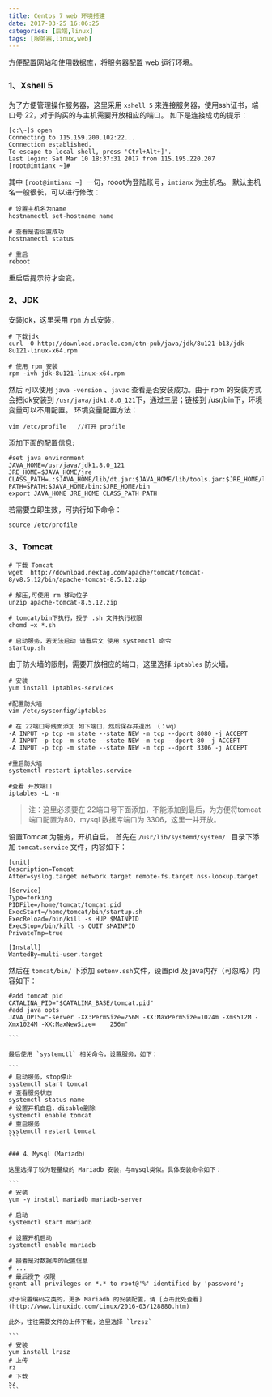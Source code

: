 ```yaml
---
title: Centos 7 web 环境搭建
date: 2017-03-25 16:06:25
categories: [后端,linux]
tags: [服务器,linux,web]
---
```

方便配置网站和使用数据库，将服务器配置 web 运行环境。

### 1、Xshell 5
为了方便管理操作服务器，这里采用 `xshell 5` 来连接服务器，使用ssh证书，端口号 22，对于购买的与主机需要开放相应的端口。<!--more-->
如下是连接成功的提示：

```
[c:\~]$ open
Connecting to 115.159.200.102:22...
Connection established.
To escape to local shell, press 'Ctrl+Alt+]'.
Last login: Sat Mar 10 18:37:31 2017 from 115.195.220.207
[root@imtianx ~]# 
```
其中 `[root@imtianx ~] `一句，rooot为登陆账号，`imtianx` 为主机名。
默认主机名一般很长，可以进行修改：

```
# 设置主机名为name
hostnamectl set-hostname name   

# 查看是否设置成功
hostnamectl status  

# 重启 
reboot 
```
重启后提示符才会变。

### 2、JDK
安装jdk，这里采用 `rpm` 方式安装，

```
# 下载jdk
curl -O http://download.oracle.com/otn-pub/java/jdk/8u121-b13/jdk-8u121-linux-x64.rpm

# 使用 rpm 安装
rpm -ivh jdk-8u121-linux-x64.rpm
```
然后 可以使用 `java -version` 、`javac` 查看是否安装成功。由于 rpm 的安装方式会把jdk安装到 `/usr/java/jdk1.8.0_121`下，通过三层；链接到 /usr/bin下，环境变量可以不用配置。
环境变量配置方法：

```
vim /etc/profile   //打开 profile 
```
添加下面的配置信息:
```
#set java environment
JAVA_HOME=/usr/java/jdk1.8.0_121
JRE_HOME=$JAVA_HOME/jre
CLASS_PATH=.:$JAVA_HOME/lib/dt.jar:$JAVA_HOME/lib/tools.jar:$JRE_HOME/lib
PATH=$PATH:$JAVA_HOME/bin:$JRE_HOME/bin
export JAVA_HOME JRE_HOME CLASS_PATH PATH
```
若需要立即生效，可执行如下命令：
```
source /etc/profile
```
### 3、Tomcat

```
# 下载 Tomcat
wget  http://download.nextag.com/apache/tomcat/tomcat-8/v8.5.12/bin/apache-tomcat-8.5.12.zip

# 解压,可使用 rm 移动位子
unzip apache-tomcat-8.5.12.zip

# tomcat/bin下执行，授予 .sh 文件执行权限
chomd +x *.sh

# 启动服务，若无法启动 请看后文 使用 systemctl 命令
startup.sh
```
由于防火墙的限制，需要开放相应的端口，这里选择 `iptables` 防火墙。

```
# 安装
yum install iptables-services

#配置防火墙
vim /etc/sysconfig/iptables

# 在 22端口号线面添加 如下端口，然后保存并退出 （：wq）
-A INPUT -p tcp -m state --state NEW -m tcp --dport 8080 -j ACCEPT
-A INPUT -p tcp -m state --state NEW -m tcp --dport 80 -j ACCEPT
-A INPUT -p tcp -m state --state NEW -m tcp --dport 3306 -j ACCEPT

#重启防火墙
systemctl restart iptables.service

#查看 开放端口
iptables -L -n
```

> 注：这里必须要在 22端口号下面添加，不能添加到最后，为方便将tomcat端口配置为80，mysql 数据库端口为 3306，这里一并开放。

设置Tomcat 为服务，开机自启。
首先在 `/usr/lib/systemd/system/ ` 目录下添加 `tomcat.service` 文件，内容如下：

```
[unit]
Description=Tomcat
After=syslog.target network.target remote-fs.target nss-lookup.target

[Service]
Type=forking
PIDFile=/home/tomcat/tomcat.pid
ExecStart=/home/tomcat/bin/startup.sh
ExecReload=/bin/kill -s HUP $MAINPID
ExecStop=/bin/kill -s QUIT $MAINPID
PrivateTmp=true

[Install]
WantedBy=multi-user.target

```

然后在 `tomcat/bin/` 下添加 `setenv.ssh`文件，设置pid 及 java内存（可忽略）内容如下：

````
#add tomcat pid
CATALINA_PID="$CATALINA_BASE/tomcat.pid"
#add java opts
JAVA_OPTS="-server -XX:PermSize=256M -XX:MaxPermSize=1024m -Xms512M -Xmx1024M -XX:MaxNewSize=    256m"

```

最后使用 `systemctl` 相关命令，设置服务，如下：

```
# 启动服务，stop停止
systemctl start tomcat
# 查看服务状态
systemctl status name
# 设置开机自启，disable删除
systemctl enable tomcat
# 重启服务
systemctl restart tomcat
```

### 4、Mysql（Mariadb）

这里选择了较为轻量级的 Mariadb 安装，与mysql类似。具体安装命令如下：

```
# 安装
yum -y install mariadb mariadb-server

# 启动
systemctl start mariadb

# 设置开机启动
systemctl enable mariadb

# 接着是对数据库的配置信息
# ...
# 最后授予 权限
grant all privileges on *.* to root@'%' identified by 'password';
```
对于设置编码之类的，更多 Mariadb 的安装配置，请 [点击此处查看](http://www.linuxidc.com/Linux/2016-03/128880.htm)

此外，往往需要文件的上传下载，这里选择 `lrzsz`

```
# 安装
yum install lrzsz
# 上传
rz
# 下载
sz
```








